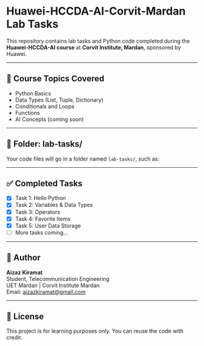# Huawei-HCCDA-AI-Corvit-Mardan Lab Tasks

This repository contains lab tasks and Python code completed during the **Huawei-HCCDA-AI course** at **Corvit Institute, Mardan**, sponsored by Huawei.

---

## 🧠 Course Topics Covered
- Python Basics
- Data Types (List, Tuple, Dictionary)
- Conditionals and Loops
- Functions
- AI Concepts (coming soon)

---

## 📁 Folder: lab-tasks/

Your code files will go in a folder named `lab-tasks/`, such as:

---

## ✅ Completed Tasks

- [x] Task 1: Hello Python
- [x] Task 2: Variables & Data Types
- [x] Task 3: Operators
- [x] Task 4: Favorite Items
- [x] Task 5: User Data Storage
- [ ] More tasks coming...

---

## 👤 Author

**Aizaz Kiramat**  
Student, Telecommunication Engineering  
UET Mardan | Corvit Institute Mardan  
Email: aizazkiramat@gmail.com

---

## 📘 License

This project is for learning purposes only. You can reuse the code with credit.


